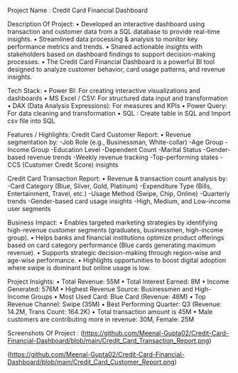 Project Name : Credit Card Financial Dashboard

Description Of Project:
•	Developed an interactive dashboard using transaction and customer data from a SQL database to provide real-time insights.
•	Streamlined data processing & analysis to monitor key performance metrics and trends.
•	Shared actionable insights with stakeholders based on dashboard findings to support decision-making processes.
• The Credit Card Financial Dashboard is a powerful BI tool designed to analyze customer behavior, card usage patterns, and  revenue insights.

Tech Stack:
•	Power BI: For creating interactive visualizations and dashboards
•	MS Excel / CSV: For structured data input and transformation
•	DAX (Data Analysis Expressions): For measures and KPIs
•	Power Query: For data cleaning and transformation
• SQL : Create table in SQL and Import csv file into SQL

Features / Highlights:
Credit Card Customer Report:
•	Revenue segmentation by:
-Job Role (e.g., Businessman, White-collar)
-Age Group
-Income Group
-Education Level
-Dependent Count
-Marital Status
-Gender-based revenue trends
-Weekly revenue tracking
-Top-performing states
-CCS (Customer Credit Score) insights

Credit Card Transaction Report:
•	Revenue & transaction count analysis by:
-Card Category (Blue, Silver, Gold, Platinum)
-Expenditure Type (Bills, Entertainment, Travel, etc.)
-Usage Method (Swipe, Chip, Online)
-Quarterly trends
-Gender-based card usage insights
-High, Medium, and Low-income user segments

Business Impact:
•	Enables targeted marketing strategies by identifying high-revenue customer segments (graduates, businessmen, high-income group).
•	Helps banks and financial institutions optimize product offerings based on card category performance (Blue cards generating maximum revenue).
•	Supports strategic decision-making through region-wise and age-wise performance.
•	Highlights opportunities to boost digital adoption where swipe is dominant but online usage is low.

Project Insights:
•	Total Revenue: 55M
•	Total Interest Earned: 8M
•	Income Generated: 576M
•	Highest Revenue Source: Businessmen and High-Income Groups
•	Most Used Card: Blue Card (Revenue: 46M)
•	Top Revenue Channel: Swipe (35M)
•	Best Performing Quarter: Q3 (Revenue: 14.2M, Trans Count: 164.2K)
•	Total transaction amount is 45M
•	Male customers are contributing more in revenue: 30M, Female: 25M

Screenshots Of Project : (https://github.com/Meenal-Gupta02/Credit-Card-Financial-Dashboard/blob/main/Credit_Card_Transaction_Report.png)

(https://github.com/Meenal-Gupta02/Credit-Card-Financial-Dashboard/blob/main/Credit_Card_Customer_Report.png)

